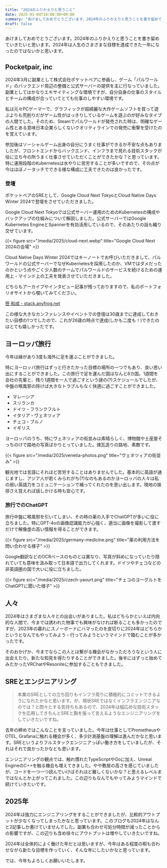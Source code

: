 ```yaml
---
title: "2024のふりかえりと思うこと"
date: 2025-01-04T18:00:00+09:00
summary: "あけましておめでとうございます。2024年のふりかえりと思うことを書き留めていきたいと思います。2024年は人生のさまざまな目標を達成できた一年になったのではないかと思います。"
draft: false
---
```


あけましておめでとうございます。2024年のふりかえりと思うことを書き留めていきたいと思います。2024年は人生のさまざまな目標を達成できた一年になったのではないかと思います。

## Pocketpair, inc
2024年3月に副業として株式会社ポケットペアに参画し、ゲーム「パルワールド」のバックエンド周辺の整備と公式サーバーの提供を主に行なっていました。副業としてはかなりエキサイティングな環境ですが、自分自身の仕事のスタイルとチームの構成が合っていてとても仕事のしやすい環境です。

私は元々PCゲーマーで、グラフィックが超綺麗な大作ゲームソフトを買って遊ぶよりも荒削りだがゲーム性がはっきりしているゲームを遊ぶのが好みなタイプの人間でした。そのため、Steamでパルワールドが発売された時は、明確なゲーム性とある意味日本企業らしくないクオリティラインでの発売に衝撃を受けたのを覚えています。

参加後はソーシャルゲーム出身の自分にうまく仕事ができるか不安な点もありましたが、フロントエンドからバックエンド、インフラまで見れる技術スタックが役に立ち今の所うまく仕事させていただくことができたかな？と思っています。特に運用段階のKubernetesは水やりに苦労することが多いですので、その点が今はほぼノータッチでできる様な構成に工夫できたのは良かったです。

### 登壇
ポケットペアのSREとして、Google Cloud Next TokyoとCloud Native Days Winter 2024で登壇をさせていただきました。

Google Cloud Next Tokyoでは公式サーバー運用のためのKubernetesの構成やバックアップの仕組みについて解説しました。公式サーバーではGoogle Kubernetes EngineとSpannerを有効活用しているので、そのあたりの話も織り交ぜています。

{{< figure src="/media/2025/cloud-next.webp" title="Google Cloud Next 2024の会場" >}}

Cloud Native Days Winter 2024ではキーノートでお呼びいただきまして、パルワールドの公式サーバーでなぜKubernetesを採用したのか、VMではダメだったのかという点やごく少人数のチームでパルワールドのサービスを続けるための運用上・マインド上の工夫を発表させていただきました。

どちらもアーカイブやインタビュー記事が残っておりますので、私のポートフォリオサイトから覗いてみてください。

[笹 和成 - stack.anyfrog.net](https://stack.anyfrog.net/)

この様な大きなカンファレンスやイベントでの登壇は30歳までに達成しておきたい目標の1つでしたので、これが26歳の時点で達成(しかも二度も！)できたのはとても嬉しかったです。

## ヨーロッパ旅行
今年は縁があり3度も海外に足を運ぶことができました。

特にヨーロッパ旅行はずっと行きたかった目標の場所の一つでもあり、良い思い出にすることができました。この旅行で足を運んだ国はなんと6カ国。1週間を会社の先輩と、残り1週間を一人で過ごすという謎の(?)スケジュールでしたが、中盤の喉風邪の除けば大きなトラブルもなく快適に過ごすことができました。

- マレーシア
- スリランカ
- ドイツ・フランクフルト
- イタリア・ヴェネツィア
- チェコ・ブルノ
- イギリス

ヨーロッパのうち、特にヴェネツィアの街並みは素晴らしく、博物館や土産屋そっちのけで路地の写真ばかりとっていました。煉瓦造りの路地、素敵です。

{{< figure src="/media/2025/venetia-photos.png" title="ヴェネツィアの街並み" >}}

観光地では言語にそれほど苦労することはありませんでした。基本的に英語が通じますし、アジア人が若くみられがち(?)なのもあるのかヨーロッパの人々は私の弱い英語力をコミュニケーションで補ってくれたのを思い出します。現地の挨拶さえ覚えれば話しかける時も安心です。

### 旅行でのChatGPT

旅行中盤に喉風邪を引いてしまい、その時の薬の入手でChatGPTが多いに役に立ちました。特にGPT-4oの画像認識能力が心強く、適当に画像を撮影して渡すだけで解像度の高い情報を得ることができます。

{{< figure src="/media/2025/germany-medicine.png" title="薬の利用方法を問い合わせる様子" >}}

Google翻訳などのOCRベースのものとは異なり、写真が斜めになっていたり隠れていても意味を汲み取って日本語で出力してくれます。ドイツやチェコなどの非英語圏の国で大いに役に立ちました。

{{< figure src="/media/2025/czech-yaourt.png" title="チェコのヨーグルトをChatGPTに聞いた様子" >}}

## 人々
2024年はさまざまな人々との出会いがありました。私はどちらかといえば内向的な人間で、今までは誘われた物事でも興味がなければ断ることも多かったのですが、2023年の暮れにスノーボードにハマったのを皮切りに2024年はどちらかというとなんでもやってみよう・行ってみようというマインドで臨むことが多かったです。

そのおかげか、今までならこの人とは繋がる機会がなかっただろうなという人に出会えたり、新たな知見を得たりすることができました。後半にはずっと始めてみたかったVRChatやResoniteに参加することもできました。

## SREとエンジニアリング
> 本業のSREとしての立ち回りもインフラ周りに積極的にコミットできるようになれたかなと思います。が、現状SREではなくインフラエンジニアなのでは？と悶々とする気持ちもあるので、2024年は幅広めな技術スタックを応用してきちんとSREと胸を張って言えるようなエンジニアリングをしていきたいですね。

去年の締めではこんなことを言っていました。今年は仕事としてPrometheusやOTEL, Grafanaに触れる機会が多く、多少計測基盤の理解は進んだかなと思います。SREというよりフルスタックエンジニアっぽい働き方をしていましたが、それはそれで良かったかなとも思います。

エンジニアリングの観点では、触れ慣れたTypeScriptやGoに加え、Unreal EngineのC++を触る機会も増えてきました。やや敷居の高さを感じていましたが、コードを一つ一つ読んでいけばそれほど難しくないかな？と思えるレベルまではなんとか上がってこれました。この辺りもなんでもやってみようマインドで続けていきたいです。

## 2025年
2024年は強力にエンジニアリングをすることができましたが、比較的アウトプットが少なくなってしまったかなと思っています。このブログも2024年はなんと2記事しか書けていませんでした。副業も合わせ可処分時間が減ったことからの影響ですが、この辺りも含め徐々にアウトプットは増やしていきたいですね。

2024年は全体的によく働けた年だとは思いますが、今年はある程度の暇も合わせながら新たな目標を作っていく、そんな年にしたいかなと思っています。

では、今年もよろしくお願いいたします。
